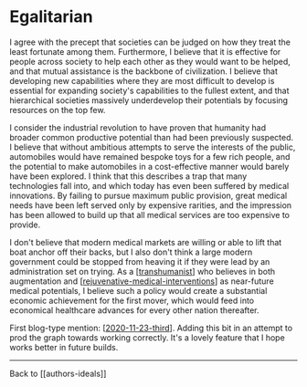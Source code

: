 # Egalitarian

I agree with the precept that societies can be judged on how they treat the least fortunate among them.  Furthermore, I believe that it is effective for people across society to help each other as they would want to be helped, and that mutual assistance is the backbone of civilization.  I believe that developing new capabilities where they are most difficult to develop is essential for expanding society's capabilities to the fullest extent, and that hierarchical societies massively underdevelop their potentials by focusing resources on the top few.

I consider the industrial revolution to have proven that humanity had broader common productive potential than had been previously suspected.  I believe that without ambitious attempts to serve the interests of the public, automobiles would have remained bespoke toys for a few rich people, and the potential to make automobiles in a cost-effective manner would barely have been explored.  I think that this describes a trap that many technologies fall into, and which today has even been suffered by medical innovations.  By failing to pursue maximum public provision, great medical needs have been left served only by expensive rarities, and the impression has been allowed to build up that all medical services are too expensive to provide.

I don't believe that modern medical markets are willing or able to lift that boat anchor off their backs, but I also don't think a large modern government could be stopped from heaving it if they were lead by an administration set on trying.  As a [[transhumanist]] who believes in both augmentation and [[rejuvenative-medical-interventions]] as near-future medical potentials, I believe such a policy would create a substantial economic achievement for the first mover, which would feed into economical healthcare advances for every other nation thereafter.

First blog-type mention: [[2020-11-23-third]].  Adding this bit in an attempt to prod the graph towards working correctly.  It's a lovely feature that I hope works better in future builds.

---
Back to [[authors-ideals]]

[//begin]: # "Autogenerated link references for markdown compatibility"
[transhumanist]: transhumanist.md "Transhumanist"
[rejuvenative-medical-interventions]: rejuvenative-medical-interventions.md "Rejuvenative Medical Interventions"
[2020-11-23-Third]: 2020-11-23-third.md "2020-11-23-Third"
[//end]: # "Autogenerated link references"